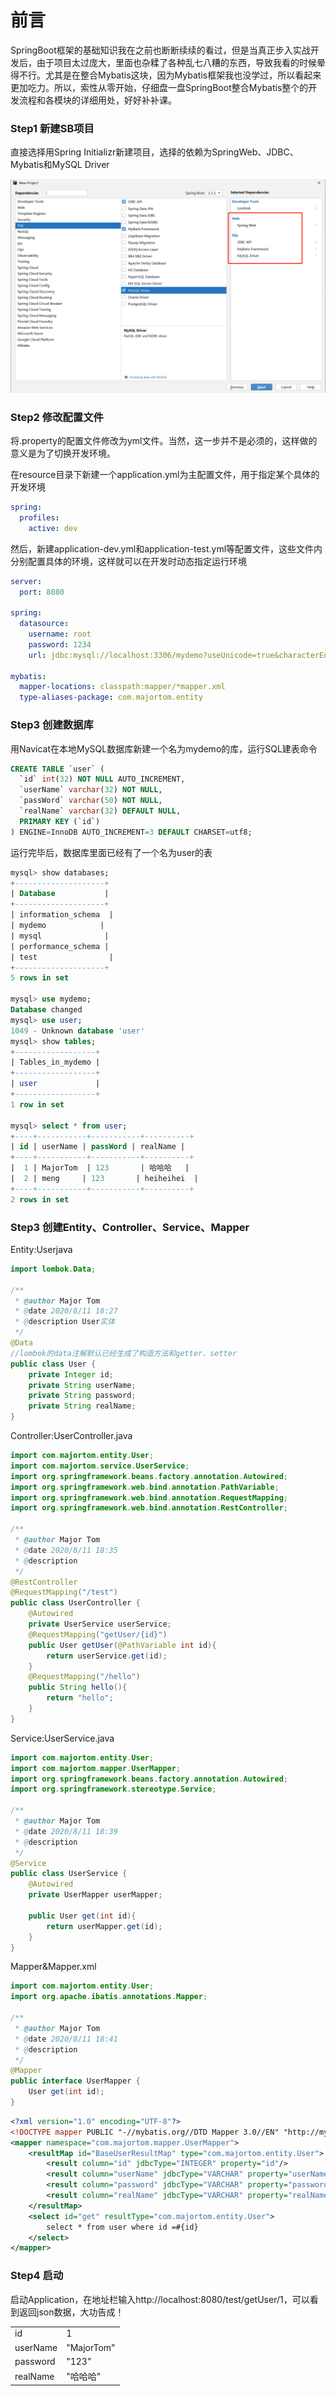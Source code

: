 # 前言

SpringBoot框架的基础知识我在之前也断断续续的看过，但是当真正步入实战开发后，由于项目太过庞大，里面也杂糅了各种乱七八糟的东西，导致我看的时候晕得不行。尤其是在整合Mybatis这块，因为Mybatis框架我也没学过，所以看起来更加吃力。所以，索性从零开始，仔细盘一盘SpringBoot整合Mybatis整个的开发流程和各模块的详细用处，好好补补课。

### Step1 新建SB项目

直接选择用Spring Initializr新建项目，选择的依赖为SpringWeb、JDBC、Mybatis和MySQL Driver

![image-20200811150140647](/img/SpringBoot--整合Mybatis/image-20200811150140647.png)

### Step2 修改配置文件

将.property的配置文件修改为yml文件。当然，这一步并不是必须的，这样做的意义是为了切换开发环境。

在resource目录下新建一个application.yml为主配置文件，用于指定某个具体的开发环境

```yml
spring:
  profiles:
    active: dev
```

然后，新建application-dev.yml和application-test.yml等配置文件，这些文件内分别配置具体的环境，这样就可以在开发时动态指定运行环境

```yml
server:
  port: 8080

spring:
  datasource:
    username: root
    password: 1234
    url: jdbc:mysql://localhost:3306/mydemo?useUnicode=true&characterEncoding=utf-8&useSSL=true&serverTimezone=UTC

mybatis:
  mapper-locations: classpath:mapper/*mapper.xml
  type-aliases-package: com.majortom.entity
```

### Step3 创建数据库

用Navicat在本地MySQL数据库新建一个名为mydemo的库，运行SQL建表命令

```sql
CREATE TABLE `user` (
  `id` int(32) NOT NULL AUTO_INCREMENT,
  `userName` varchar(32) NOT NULL,
  `passWord` varchar(50) NOT NULL,
  `realName` varchar(32) DEFAULT NULL,
  PRIMARY KEY (`id`)
) ENGINE=InnoDB AUTO_INCREMENT=3 DEFAULT CHARSET=utf8;
```

运行完毕后，数据库里面已经有了一个名为user的表

```sql
mysql> show databases;
+--------------------+
| Database           |
+--------------------+
| information_schema  |
| mydemo            |
| mysql              |
| performance_schema |
| test                |
+--------------------+
5 rows in set

mysql> use mydemo;
Database changed
mysql> use user;
1049 - Unknown database 'user'
mysql> show tables;
+------------------+
| Tables_in_mydemo |
+------------------+
| user             |
+------------------+
1 row in set

mysql> select * from user;
+----+-----------+-----------+----------+
| id | userName | passWord | realName |
+----+-----------+-----------+----------+
|  1 | MajorTom  | 123       | 哈哈哈   |
|  2 | meng     | 123       | heiheihei  |
+----+-----------+-----------+----------+
2 rows in set

```

### Step3 创建Entity、Controller、Service、Mapper

Entity:Userjava

```java
import lombok.Data;

/**
 * @author Major Tom
 * @date 2020/8/11 18:27
 * @description User实体
 */
@Data
//lombok的data注解默认已经生成了构造方法和getter、setter
public class User {
    private Integer id;
    private String userName;
    private String password;
    private String realName;
}
```

Controller:UserController.java

```java
import com.majortom.entity.User;
import com.majortom.service.UserService;
import org.springframework.beans.factory.annotation.Autowired;
import org.springframework.web.bind.annotation.PathVariable;
import org.springframework.web.bind.annotation.RequestMapping;
import org.springframework.web.bind.annotation.RestController;

/**
 * @author Major Tom
 * @date 2020/8/11 18:35
 * @description
 */
@RestController
@RequestMapping("/test")
public class UserController {
    @Autowired
    private UserService userService;
    @RequestMapping("getUser/{id}")
    public User getUser(@PathVariable int id){
        return userService.get(id);
    }
    @RequestMapping("/hello")
    public String hello(){
        return "hello";
    }
}
```

Service:UserService.java

```java
import com.majortom.entity.User;
import com.majortom.mapper.UserMapper;
import org.springframework.beans.factory.annotation.Autowired;
import org.springframework.stereotype.Service;

/**
 * @author Major Tom
 * @date 2020/8/11 18:39
 * @description
 */
@Service
public class UserService {
    @Autowired
    private UserMapper userMapper;

    public User get(int id){
        return userMapper.get(id);
    }
}
```

Mapper&Mapper.xml

```java
import com.majortom.entity.User;
import org.apache.ibatis.annotations.Mapper;

/**
 * @author Major Tom
 * @date 2020/8/11 18:41
 * @description
 */
@Mapper
public interface UserMapper {
    User get(int id);
}
```

```xml
<?xml version="1.0" encoding="UTF-8"?>
<!DOCTYPE mapper PUBLIC "-//mybatis.org//DTD Mapper 3.0//EN" "http://mybatis.org/dtd/mybatis-3-mapper.dtd">
<mapper namespace="com.majortom.mapper.UserMapper">
    <resultMap id="BaseUserResultMap" type="com.majortom.entity.User">
        <result column="id" jdbcType="INTEGER" property="id"/>
        <result column="userName" jdbcType="VARCHAR" property="userName"/>
        <result column="password" jdbcType="VARCHAR" property="password"/>
        <result column="realName" jdbcType="VARCHAR" property="realName"/>
    </resultMap>
    <select id="get" resultType="com.majortom.entity.User">
        select * from user where id =#{id}
    </select>
</mapper>
```

### Step4 启动

启动Application，在地址栏输入http://localhost:8080/test/getUser/1，可以看到返回json数据，大功告成！

|          |            |
| -------- | ---------- |
| id       | 1          |
| userName | "MajorTom" |
| password | "123"      |
| realName | "哈哈哈"   |